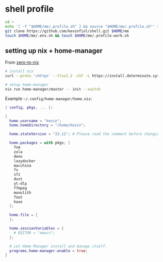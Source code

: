 # shell profile

```bash
cd ~
echo '[ -f "$HOME/me/.profile.sh" ] && source "$HOME/me/.profile.sh"' >> ~/.bashrc
git clone https://github.com/kevinfiol/shell.git $HOME/me
touch $HOME/me/.env.sh && touch $HOME/me/.profile-work.sh
```

## setting up nix + home-manager
From [zero-to-nix](https://zero-to-nix.com/start/install)
```bash
# install nix
curl --proto '=https' --tlsv1.2 -sSf -L https://install.determinate.systems/nix | sh -s -- install

# setup home-manager
nix run home-manager/master -- init --switch
```

Example `~/.config/home-manager/home.nix`:
```nix
{ config, pkgs, ... }:

{
  home.username = "kevin";
  home.homeDirectory = "/home/kevin";

  home.stateVersion = "23.11"; # Please read the comment before changing.

  home.packages = with pkgs; [
    fnm
    zola
    deno
    lazydocker
    macchina
    fx
    sfz
    dust
    yt-dlp
    ffmpeg
    monolith
    foot
    haxe
  ];

  home.file = {
  };

  home.sessionVariables = {
    # EDITOR = "emacs";
  };

  # Let Home Manager install and manage itself.
  programs.home-manager.enable = true;
}
```

